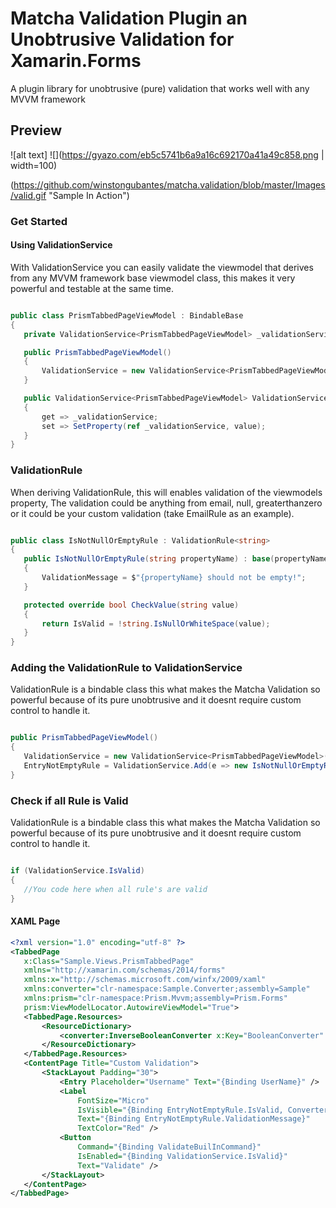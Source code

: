 # Matcha Validation Plugin an Unobtrusive Validation for Xamarin.Forms
A plugin library for unobtrusive (pure) validation that works well with any MVVM framework  
 
 ## Preview
 ![alt text] ![](https://gyazo.com/eb5c5741b6a9a16c692170a41a49c858.png | width=100)
 
 (https://github.com/winstongubantes/matcha.validation/blob/master/Images/valid.gif "Sample In Action")

 
 ### Get Started
 
 #### Using ValidationService
 
 With ValidationService you can easily validate the viewmodel that derives from any MVVM framework base viewmodel class, this makes it very powerful and testable at the same time.
 
 ```csharp
 
 public class PrismTabbedPageViewModel : BindableBase
 {
	private ValidationService<PrismTabbedPageViewModel> _validationService;

	public PrismTabbedPageViewModel()
	{
		ValidationService = new ValidationService<PrismTabbedPageViewModel>(this);
	}

	public ValidationService<PrismTabbedPageViewModel> ValidationService
	{
		get => _validationService;
		set => SetProperty(ref _validationService, value);
	}
 }
 
 ```
 
 ### ValidationRule<T>
 
 When deriving ValidationRule<T>, this will enables validation of the viewmodels property, The validation could be anything from email, null, greaterthanzero or it could be your custom validation (take EmailRule as an example).
 
 ```csharp
 
 public class IsNotNullOrEmptyRule : ValidationRule<string>
 {
	public IsNotNullOrEmptyRule(string propertyName) : base(propertyName)
	{
		ValidationMessage = $"{propertyName} should not be empty!";
	}

	protected override bool CheckValue(string value)
	{
		return IsValid = !string.IsNullOrWhiteSpace(value);
	}
 }
 
 ```
 
 ### Adding the ValidationRule<T> to ValidationService
 
 ValidationRule<T> is a bindable class this what makes the Matcha Validation so powerful because of its pure unobtrusive and it doesnt require custom control to handle it.
 
 ```csharp
 
 public PrismTabbedPageViewModel()
 {
	ValidationService = new ValidationService<PrismTabbedPageViewModel>(this);
	EntryNotEmptyRule = ValidationService.Add(e => new IsNotNullOrEmptyRule(nameof(e.UserName))); //
 }
 
 ```
 
 ### Check if all Rule is Valid
 
 ValidationRule<T> is a bindable class this what makes the Matcha Validation so powerful because of its pure unobtrusive and it doesnt require custom control to handle it.
 
 ```csharp
 
 if (ValidationService.IsValid)
 {
	//You code here when all rule's are valid
 }
 
 ```
 
 #### XAML Page
 ```xml
<?xml version="1.0" encoding="utf-8" ?>
<TabbedPage
    x:Class="Sample.Views.PrismTabbedPage"
    xmlns="http://xamarin.com/schemas/2014/forms"
    xmlns:x="http://schemas.microsoft.com/winfx/2009/xaml"
    xmlns:converter="clr-namespace:Sample.Converter;assembly=Sample"
    xmlns:prism="clr-namespace:Prism.Mvvm;assembly=Prism.Forms"
    prism:ViewModelLocator.AutowireViewModel="True">
    <TabbedPage.Resources>
        <ResourceDictionary>
            <converter:InverseBooleanConverter x:Key="BooleanConverter" />
        </ResourceDictionary>
    </TabbedPage.Resources>
    <ContentPage Title="Custom Validation">
        <StackLayout Padding="30">
            <Entry Placeholder="Username" Text="{Binding UserName}" />
            <Label
                FontSize="Micro"
                IsVisible="{Binding EntryNotEmptyRule.IsValid, Converter={StaticResource BooleanConverter}}"
                Text="{Binding EntryNotEmptyRule.ValidationMessage}"
                TextColor="Red" />
            <Button
                Command="{Binding ValidateBuilInCommand}"
                IsEnabled="{Binding ValidationService.IsValid}"
                Text="Validate" />
        </StackLayout>
    </ContentPage>
</TabbedPage>

 ```
